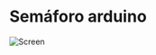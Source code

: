 # Semáforo arduino

![Screen](https://github.com/santiago120600/Arduino/tree/main/semáforo/screen.BMP)